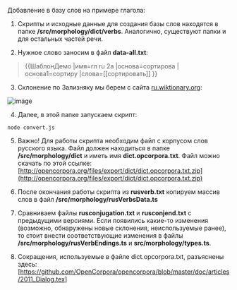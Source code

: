 Добавление в базу слов на примере глагола:

1. Скрипты и исходные данные для создания базы слов находятся в папке **/src/morphology/dict/verbs**. Аналогично, существуют папки и для остальных частей речи.

2. Нужное слово заносим в файл **data-all.txt**:

> {{ШаблонДемо
> |имя=гл ru 2a
> |основа=сортирова
> |основа1=сортиру
> |слова=[[сортировать]]
> }}

3. Склонение по Зализняку мы берем с сайта [ru.wiktionary.org](https://ru.wiktionary.org/wiki/%D1%81%D0%BE%D1%80%D1%82%D0%B8%D1%80%D0%BE%D0%B2%D0%B0%D1%82%D1%8C):

![image](https://user-images.githubusercontent.com/5175764/47228984-3ffc7200-d3cf-11e8-92b2-6d3035951190.png)

4. Далее, в этой папке запускаем скрипт:

`node convert.js`

5. Важно! Для работы скрипта необходим файл с корпусом слов русского языка. Файл должен находиться в папке **/src/morphology/dict** и иметь имя **dict.opcorpora.txt**. Файл можно скачать по этой ссылке: [http://opencorpora.org/files/export/dict/dict.opcorpora.txt.zip](http://opencorpora.org/files/export/dict/dict.opcorpora.txt.zip)

6. После окончания работы скрипта из **rusverb.txt** копируем массив слов в файл **/src/morphology/rusVerbsData.ts**

7. Сравниваем файлы **rusconjugation.txt** и **rusconjend.txt** с предыдущими версиями. Если появились какие-то изменения (возможно, обнаружены новые склонения, неиспользуемые ранее), то стоит внести соответствующие изменения в файлы **/src/morphology/rusVerbEndings.ts** и **src/morphology/types.ts**.

8. Сокращения, используемые в файле dict.opcorpora.txt, разъяснены здесь: [https://github.com/OpenCorpora/opencorpora/blob/master/doc/articles/2011_Dialog.tex]
